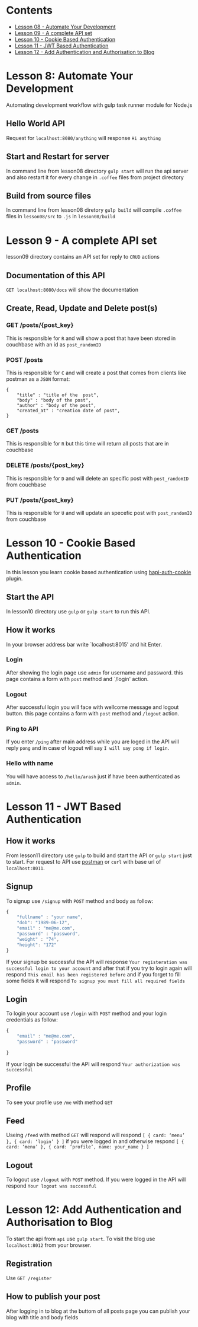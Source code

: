 # Contents
* [Lesson 08 - Automate Your Development](#lesson-08:-automate-your-development)
* [Lesson 09 - A complete API set](#lesson-09:-a-complete-api-set)
* [Lesson 10 - Cookie Based Authentication](#lesson-10:-cookie-based-authentication)
* [Lesson 11 - JWT Based Authentication](#lesson-11:-jwt-based-authentication)
* [Lesson 12 -  Add Authentication and Authorisation to Blog](#lesson-12:-add-authentication-and-authorization-to-blog)
# Lesson 8: Automate Your Development
Automating development workflow with gulp task runner module for Node.js

## Hello World API
Request for `localhost:8080/anything` will response `Hi anything`

## Start and Restart for server
In command line from lesson08 directory `gulp start` will run the api server and also restart it for every change in `.coffee` files from  project directory

## Build from source files
In command line from lesson08 diretory `gulp build` will compile `.coffee` files in `lesson08/src` to `.js` in `lesson08/build`

# Lesson 9 - A complete API set
lesson09 directory contains an API set for reply to `CRUD` actions

## Documentation of this API
 `GET localhost:8080/docs` will show the documentation

## Create, Read, Update and Delete post(s) 

### GET /posts/{post_key}
This is responsible for `R` and will show a post that have been stored in couchbase with an id as `post_randomID`

### POST /posts
This is responsible for `C` and will create a post that comes from clients like postman as a `JSON` format:
```
{
	"title" : "title of the  post",
	"body" : "body of the post",
	"author" : "body of the post",
	"created_at" : "creation date of post",
}
```

### GET /posts
This is responsible for `R` but this time will return all posts that are in couchbase

### DELETE /posts/{post_key}
This is responsible for `D` and will delete an specific post with `post_randomID` from couchbase

### PUT /posts/{post_key}
This is responsible for `U` and will update an specefic post with `post_randomID` from couchbase

# Lesson 10 - Cookie Based Authentication
In this lesson you learn cookie based authentication using [hapi-auth-cookie](https://www.npmjs.com/package/hapi-auth-cookie) plugin.

## Start the API
In lesson10 directory use `gulp` or `gulp start` to run this API.

## How it works
In your browser address bar write `localhost:8015' and hit Enter.

### Login
After showing the login page use `admin` for username and password.
this page contains a form with `post` method and `/login' action.

### Logout
After successful login you will face with wellcome message and logout button.
this page contains a form with `post` method and `/logout` action.

### Ping to API
If you enter `/ping` after main address while you are loged in
the API will reply `pong` and in case of logout will say `I will say pong if login`.

### Hello with name
You will have access to `/hello/arash` just if have been authenticated as `admin`.

# Lesson 11 - JWT Based Authentication

## How it works
From lesson11 directory use `gulp` to build and start the API or `gulp start` just to start.
For request to API use [postman](https://chrome.google.com/webstore/detail/postman/fhbjgbiflinjbdggehcddcbncdddomop?hl=en)
or `curl` with base url of `localhost:8011`.

## Signup
To signup use `/signup` with `POST` method and body as follow:
```javascript
{
    "fullname" : "your name",
    "dob": "1989-06-12",
    "email" : "me@me.com",
    "password" : "password",
    "weight" : "74",
    "height": "172"
}
```
If your signup be successful the API will response `Your registeration was successful login to your account` and after that if you try to login again will respond `This email has been registered before` and if 
you forget to fill some fields it will respond `To signup you must fill all required fields`
## Login
To login your account use `/login` with `POST` method and your login credentials as follow:
```javascript
{
    "email" : "me@me.com",
    "password" : "password"
    
}
```
If your login be successful the API will respond `Your authorization was successful`

## Profile
To see your profile use `/me` with method `GET` 

## Feed
Useing `/feed` with method `GET` will respond  will respond `[ { card: ‘menu’ }, { card: ‘login’ } ]` if you were logged in and otherwise respond  `[ { card: ‘menu’ }, { card: ‘profile’, name: your_name } ]` 

## Logout
To logout use `/logout` with `POST` method. If you were logged in the API will respond `Your logout was successful`

# Lesson 12:  Add Authentication and Authorisation to Blog
To start the api from `api` use `gulp start`.
To visit the blog use `localhost:8012` from your browser.

## Registration
Use `GET /register` 

## How to publish your post
After logging in to blog at the buttom of all posts page you can publish your blog with title and body fields

